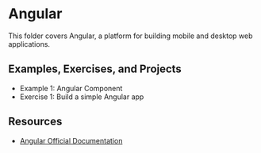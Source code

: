 # Angular
This folder covers Angular, a platform for building mobile and desktop web applications.

## Examples, Exercises, and Projects
- Example 1: Angular Component
- Exercise 1: Build a simple Angular app

## Resources
- [Angular Official Documentation](https://angular.io/docs)